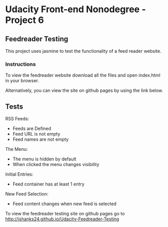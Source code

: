 # Udacity Front-end Nonodegree - Project 6
## Feedreader Testing

This project uses jasmine to test the functionality of a feed reader website. 

### Instructions
To view the feedreader website download all the files and open index.html in your browser.

Alternatively, you can view the site on github pages by using the link below.

## Tests
RSS Feeds:
* Feeds are Defined
* Feed URL is not empty
* Feed names are not empty

The Menu:
* The menu is hidden by default
* When clicked the menu changes visibility

Initial Entries:
* Feed container has at least 1 entry

New Feed Selection:
* Feed content changes when new feed is selected

To view the feedreader testing site on github pages go to http://jshanks24.github.io/Udacity-Feedreader-Testing